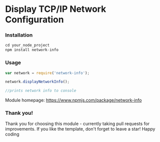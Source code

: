 <h1>Display TCP/IP Network Configuration</h1>

<h3>Installation</h3> 

```javascript 
cd your_node_project
npm install network-info
```

<h3>Usage</h3>

```javascript
var network = require('network-info');

network.displayNetworkInfo();

//prints network info to console
```


Module homepage: 
https://www.npmjs.com/package/network-info

<h3>Thank you!</h3>

Thank you for choosing this module - currently taking pull requests for improvements. If you like the template, don't forget to leave a star! Happy coding

